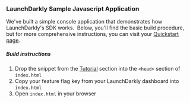 ### LaunchDarkly Sample Javascript Application  ###
We've built a simple console application that demonstrates how LaunchDarkly's SDK works.  Below, you'll find the basic build procedure, but for more comprehensive instructions, you can visit your [Quickstart page](https://app.launchdarkly.com/quickstart#/).
##### Build instructions  #####
1. Drop the snippet from the [Tutorial](https://app.launchdarkly.com/quickstart#/tutorial) section into the `<head>` section of `index.html`
2. Copy your feature flag key from your LaunchDarkly dashboard into `index.html` 
3. Open `index.html` in your browser